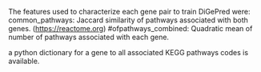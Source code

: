 The features used to characterize each gene pair to train DiGePred were:
common_pathways: Jaccard similarity of pathways associated with both genes. (https://reactome.org)
#ofpathways_combined: Quadratic mean of number of pathways associated with each gene.

a python dictionary for a gene to all associated KEGG pathways codes is available.
